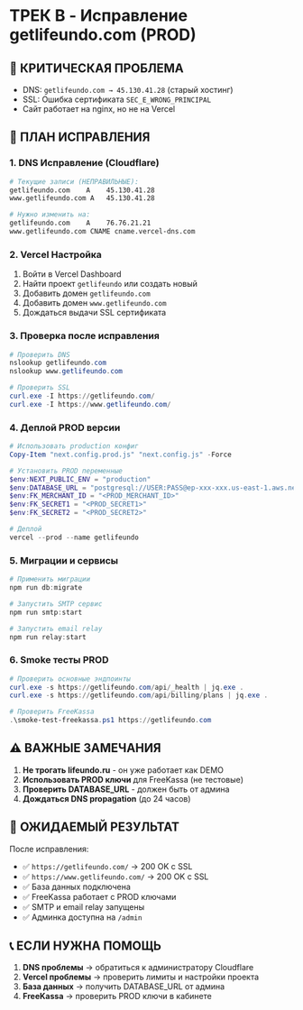 # ТРЕК B - Исправление getlifeundo.com (PROD)

## 🚨 КРИТИЧЕСКАЯ ПРОБЛЕМА
- DNS: `getlifeundo.com → 45.130.41.28` (старый хостинг)
- SSL: Ошибка сертификата `SEC_E_WRONG_PRINCIPAL`
- Сайт работает на nginx, но не на Vercel

## 🔧 ПЛАН ИСПРАВЛЕНИЯ

### 1. DNS Исправление (Cloudflare)
```bash
# Текущие записи (НЕПРАВИЛЬНЫЕ):
getlifeundo.com    A    45.130.41.28
www.getlifeundo.com A   45.130.41.28

# Нужно изменить на:
getlifeundo.com    A    76.76.21.21
www.getlifeundo.com CNAME cname.vercel-dns.com
```

### 2. Vercel Настройка
1. Войти в Vercel Dashboard
2. Найти проект `getlifeundo` или создать новый
3. Добавить домен `getlifeundo.com`
4. Добавить домен `www.getlifeundo.com`
5. Дождаться выдачи SSL сертификата

### 3. Проверка после исправления
```powershell
# Проверить DNS
nslookup getlifeundo.com
nslookup www.getlifeundo.com

# Проверить SSL
curl.exe -I https://getlifeundo.com/
curl.exe -I https://www.getlifeundo.com/
```

### 4. Деплой PROD версии
```powershell
# Использовать production конфиг
Copy-Item "next.config.prod.js" "next.config.js" -Force

# Установить PROD переменные
$env:NEXT_PUBLIC_ENV = "production"
$env:DATABASE_URL = "postgresql://USER:PASS@ep-xxx-xxx.us-east-1.aws.neon.tech/neondb?sslmode=require"
$env:FK_MERCHANT_ID = "<PROD_MERCHANT_ID>"
$env:FK_SECRET1 = "<PROD_SECRET1>"
$env:FK_SECRET2 = "<PROD_SECRET2>"

# Деплой
vercel --prod --name getlifeundo
```

### 5. Миграции и сервисы
```powershell
# Применить миграции
npm run db:migrate

# Запустить SMTP сервис
npm run smtp:start

# Запустить email relay
npm run relay:start
```

### 6. Smoke тесты PROD
```powershell
# Проверить основные эндпоинты
curl.exe -s https://getlifeundo.com/api/_health | jq.exe .
curl.exe -s https://getlifeundo.com/api/billing/plans | jq.exe .

# Проверить FreeKassa
.\smoke-test-freekassa.ps1 https://getlifeundo.com
```

## ⚠️ ВАЖНЫЕ ЗАМЕЧАНИЯ

1. **Не трогать lifeundo.ru** - он уже работает как DEMO
2. **Использовать PROD ключи** для FreeKassa (не тестовые)
3. **Проверить DATABASE_URL** - должен быть от админа
4. **Дождаться DNS propagation** (до 24 часов)

## 🎯 ОЖИДАЕМЫЙ РЕЗУЛЬТАТ

После исправления:
- ✅ `https://getlifeundo.com/` → 200 OK с SSL
- ✅ `https://www.getlifeundo.com/` → 200 OK с SSL  
- ✅ База данных подключена
- ✅ FreeKassa работает с PROD ключами
- ✅ SMTP и email relay запущены
- ✅ Админка доступна на `/admin`

## 📞 ЕСЛИ НУЖНА ПОМОЩЬ

1. **DNS проблемы** → обратиться к администратору Cloudflare
2. **Vercel проблемы** → проверить лимиты и настройки проекта
3. **База данных** → получить DATABASE_URL от админа
4. **FreeKassa** → проверить PROD ключи в кабинете
